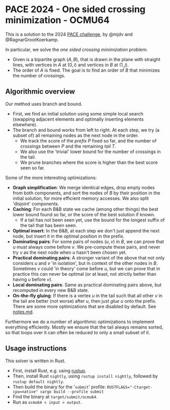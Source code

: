# PACE 2024 - One sided crossing minimization - OCMU64

This is a solution to the 2024 [PACE challenge](https://pacechallenge.org/), by
@mjdv and @RagnarGrootKoerkamp.

In particular, we solve the _one sided crossing minimization_ problem:
- Given is a bipartite graph $(A, B)$, that is drawn in the plane with straight
  lines, with vertices in $A$ at $(0, i)$ and vertices in $B$ at $(1, j)$.
- The order of $A$ is fixed. The goal is to find an order of $B$ that minimizes
  the number of crossings.

## Algorithmic overview
Our method uses branch and bound.
- First, we find an initial solution using some simple local search (swapping
  adjacent elements and optimally inserting elements elsewhere).
- The branch and bound works from left to right. At each step, we try (a subset
  of) all remaining nodes as the next node in the order.
    - We track the score of the _prefix_ $P$ fixed so far, and the number of crossings
    between $P$ and the remaining _tail_ $T$.
    - We also use the 'trivial' lower bound for the number of crossings in the tail.
    - We prune branches where the score is higher than the best score seen so far.

Some of the more interesting optimizations:
- **Graph simplification**: We merge identical edges, drop empty nodes from both
  components, and sort the nodes of $B$ by their position in the initial
  solution, for more efficient memory accesses. We also split 'disjoint' components.
- **Caching**: For each B&B state we cache (among other things) the best lower bound
  found so far, or the score of the best solution if known.
  - If a tail has not been seen yet, use the bound for the longest suffix of the
    tail that has been seen.
- **Optimal insert**: In the B&B, at each step we don't just append the next
  node, but insert it in the optimal position in the prefix.
- **Dominating pairs**: For some pairs of nodes $(u,v)$ in $B$, we can prove
  that $u$ must always come before $v$. We pre-compute these pairs, and never
  try $v$ as the next node when $u$ hasn't been chosen yet.
- **Practical dominating pairs**: A stronger variant of the above that not only
  considers $u$ and $v$ 'in isolation', but in context of the other nodes in
  $B$. Sometimes $v$ could 'in theory' come before $u$, but we can prove that in
  practice this can never be optimal (or at least, not strictly better than
  having $u$ before $v$).
- **Local dominating pairs**: Same as practical dominating pairs above, but recomputed in every new B&B state.
- **On-the-fly gluing**: If there is a vertex $u$ in the tail such that all
  other $v$ in the tail are better (not worse) after $u$, then just _glue_ $u$ onto the prefix.
There are some more optimizations that are disabled by default. See [notes.md](notes.md).

Furthermore we do a number of algorithmic optimizations to implement everything
efficiently. Mostly we ensure that the tail always remains sorted, so that loops
over it can often be reduced to only a small subset of it.

## Usage instructions
This solver is written in Rust.
- First, install Rust, e.g. using [rustup](https://rustup.rs/).
- Then, install Rust `nightly`, using `rustup install nightly`, followed by
  `rustup default nightly`.
- Then build the binary for the '`submit`' profile:
  `RUSTFLAGS="-Ctarget-cpu=native" cargo build --profile submit`
- Find the binary at `target/submit/ocmu64`.
- Run as `ocmu64 < input > output`.
